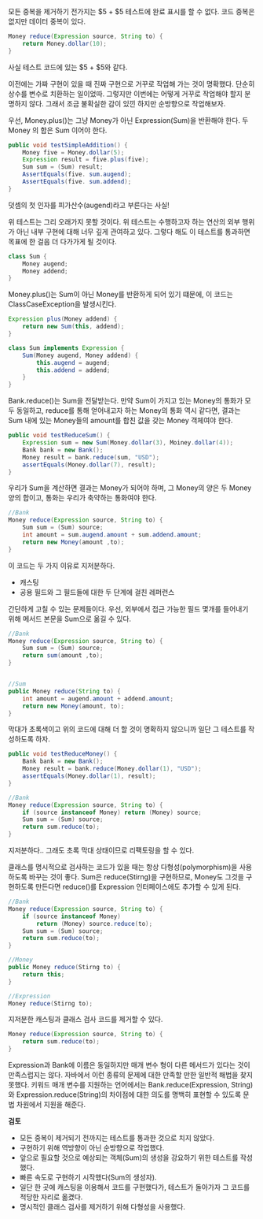 모든 중복을 제거하기 전가지는 $5 + $5 테스트에 완료 표시를 할 수 없다.
코드 중복은 없지만 데이터 중복이 있다.
```java
Money reduce(Expression source, String to) {
    return Money.dollar(10);
}
```
사실 테스트 코드에 있는 $5 + $5와 같다.

이전에는 가짜 구현이 있을 때 진짜 구현으로 거꾸로 작업해 가는 것이 명확했다.
단순히 상수를 변수로 치환하는 일이었따.
그렇지만 이번에는 어떻게 거꾸로 작업해야 할지 분명하지 않다.
그래서 조금 불확실한 감이 있낀 하지만 순방향으로 작업해보자.

우선, Money.plus()는 그냥 Money가 아닌 Expression(Sum)을 반환해야 한다.
두 Money 의 합은 Sum 이어야 한다.
```java
public void testSimpleAddition() {
    Money five = Money.dollar(5);
    Expression result = five.plus(five);
    Sum sum = (Sum) result;
    AssertEquals(five. sum.augend);
    AssertEquals(five. sum.addend);
} 
```
덧셈의 첫 인자를 피가산수(augend)라고 부른다는 사실!

위 테스트는 그리 오래가지 못할 것이다. 
위 테스트는 수행하고자 하는 연산의 외부 행위가 아닌 내부 구현에 대해 너무 깊게 관여하고 있다.
그렇다 해도 이 테스트를 통과하면 목표에 한 걸음 더 다가가게 될 것이다.
```java
class Sum {
    Money augend;
    Money addend;
}
```
Money.plus()는 Sum이 아닌 Money를 반환하게 되어 있기 떄문에, 이 코드는 ClassCaseException을 발생시킨다.
```java
Expression plus(Money addend) {
    return new Sum(this, addend);
}
```
```java
class Sum implements Expression {
    Sum(Money augend, Money addend) {
        this.augend = augend;
        this.addend = addend;
    }
}
```
Bank.reduce()는 Sum을 전달받는다.
만약 Sum이 가지고 있는 Money의 통화가 모두 동일하고, reduce를 통해 얻어내고자 하는 Money의 통화 역시 같다면, 
결과는 Sum 내에 있는 Money들의 amount를 합친 값을 갖는 Money 객체여야 한다.
```java
public void testReduceSum() {
    Expression sum = new Sum(Money.dollar(3), Moiney.dollar(4));
    Bank bank = new Bank();
    Money result = bank.reduce(sum, "USD");
    assertEquals(Money.dollar(7), result);
}
```
우리가 Sum을 계산하면 결과는 Money가 되어야 하며, 그 Money의 양은 두 Money 양의 합이고, 통화는 우리가 축약하는 통화여야 한다.
```java
//Bank
Money reduce(Expression source, String to) {
    Sum sum = (Sum) source;
    int amount = sum.augend.amount + sum.addend.amount;
    return new Money(amount ,to);
}
```
이 코드는 두 가지 이유로 지저분하다.
- 캐스팅
- 공용 필드와 그 필드들에 대한 두 단계에 걸친 레퍼런스

간단하게 고칠 수 있는 문제들이다.
우선, 외부에서 접근 가능한 필드 몇개를 들어내기 위해 메서드 본문을 Sum으로 옮길 수 있다.
```java
//Bank
Money reduce(Expression source, String to) {
    Sum sum = (Sum) source;
    return sum(amount ,to);
}


//Sum
public Money reduce(String to) {
    int amount = augend.amount + addend.amount;
    return new Money(amount, to);
}
```
막대가 초록색이고 위의 코드에 대해 더 할 것이 명확하지 않으니까 일단 그 테스트를 작성하도록 하자.
```java
public void testReduceMoney() {
    Bank bank = new Bank();
    Money result = bank.reduce(Money.dollar(1), "USD");
    assertEquals(Money.dollar(1), result);
}
```
```java
//Bank
Money reduce(Expression source, String to) {
    if (source instanceof Money) return (Money) source;
    Sum sum = (Sum) source;
    return sum.reduce(to);
}
```
지저분하다..
그래도 초록 막대 상태이므로 리팩토링을 할 수 있다.

클래스를 명시적으로 검사하는 코드가 있을 때는 항상 다형성(polymorphism)을 사용하도록 바꾸는 것이 좋다.
Sum은 reduce(Stirng)을 구현하므로, Money도 그것을 구현하도록 만든다면 reduce()를 Expression 인터페이스에도 추가할 수 있게 된다.
```java
//Bank
Money reduce(Expression source, String to) {
    if (source instanceof Money) 
        return (Money) source.reduce(to);
    Sum sum = (Sum) source;
    return sum.reduce(to);
}
```
```java
//Money
public Money reduce(Stirng to) {
    return this;
}
```
```java
//Expression
Money reduce(Stirng to);
```
지저분한 캐스팅과 클래스 검사 코드를 제거할 수 있다.
```java
Money reduce(Expression source, String to) {
    return sum.reduce(to);
}
```
Expression과 Bank에 이름은 동일하지만 매개 변수 형이 다른 메서드가 있다는 것이 만족스럽지는 않다.
자바에서 이런 종류의 문제에 대한 만족할 만한 일반적 해법을 찾지 못했다.
키워드 매개 변수를 지원하는 언어에서는 Bank.reduce(Expression, String)와 Expression.reduce(String)의 차이점에 대한 의도를 명백히 표현할 수 있도록 문법 차원에서 지원을 해준다.

**검토**
- 모든 중복이 제거되기 전까지는 테스트를 통과한 것으로 치지 않았다.
- 구현하기 위해 역방향이 아닌 순방향으로 작업했다.
- 앞으로 필요할 것으로 예상되는 객체(Sum)의 생성을 강요하기 위한 테스트를 작성했다.
- 빠른 속도로 구현하기 시작했다(Sum의 생성자).
- 일단 한 곳에 캐스팅을 이용해서 코드를 구현했다가, 테스트가 돌아가자 그 코드를 적당한 자리로 옮겼다.
- 명시적인 클래스 검사를 제거하기 위해 다형성을 사용했다.
